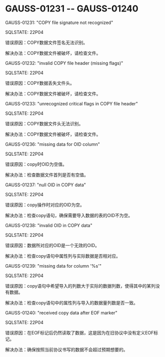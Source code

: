 # GAUSS-01231 -- GAUSS-01240

GAUSS-01231: "COPY file signature not recognized"

SQLSTATE: 22P04

错误原因：COPY数据文件签名无法识别。

解决办法：COPY数据文件被破坏，请检查文件。

GAUSS-01232: "invalid COPY file header \(missing flags\)"

SQLSTATE: 22P04

错误原因：COPY数据丢失文件头。

解决办法：COPY数据文件被破坏，请检查文件。

GAUSS-01233: "unrecognized critical flags in COPY file header"

SQLSTATE: 22P04

错误原因：COPY数据文件头无法识别。

解决办法：COPY数据文件被破坏，请检查文件。

GAUSS-01236: "missing data for OID column"

SQLSTATE: 22P04

错误原因：copy时OID为空值。

解决办法：检查数据文件首列是否有空值。

GAUSS-01237: "null OID in COPY data"

SQLSTATE: 22P04

错误原因：copy操作时对应的OID为空。

解决办法：检查copy语句，确保需要导入数据的表的OID不为空。

GAUSS-01238: "invalid OID in COPY data"

SQLSTATE: 22P04

错误原因：数据所对应的OID是一个无效的OID。

解决办法：检查copy语句中属性列与实际数据是否相对应。

GAUSS-01239: "missing data for column '%s'"

SQLSTATE: 22P04

错误原因：copy语句中希望导入的列数大于实际的数据列数，使得其中的某列没有数据。

解决办法：检查copy语句中的属性列与导入的数据量列数是否一致。

GAUSS-01240: "received copy data after EOF marker"

SQLSTATE: 22P04

错误原因：在EOF标记后仍然读取了数据，这是因为在旧协议中没有定义EOF标记。

解决办法：确保按照当前协议书写的数据不会超过预期想要的。

